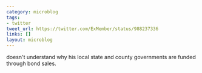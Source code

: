 ```yaml
---
category: microblog
tags:
- twitter
tweet_url: https://twitter.com/ExMember/status/988237336
links: []
layout: microblog
---
```

doesn't understand why his local state and county governments are funded through bond sales.
